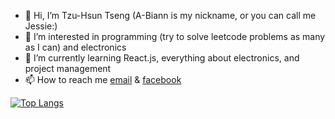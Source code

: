 - 👋 Hi, I’m Tzu-Hsun Tseng (A-Biann is my nickname, or you can call me Jessie:)
- 👀 I’m interested in programming (try to solve leetcode problems as many as I can) and electronics
- 🌱 I’m currently learning React.js, everything about electronics, and project management
- 📫 How to reach me [email](hsungrass@gmail.com) & [facebook](https://www.facebook.com/profile.php?id=100005270655040)

<!---
A-Biann/A-Biann is a ✨ special ✨ repository because its `README.md` (this file) appears on your GitHub profile.
You can click the Preview link to take a look at your changes.
--->
[![Top Langs](https://github-readme-stats.vercel.app/api/top-langs/?username=A-Biann&layout=compact)](https://github.com/anuraghazra/github-readme-stats)
